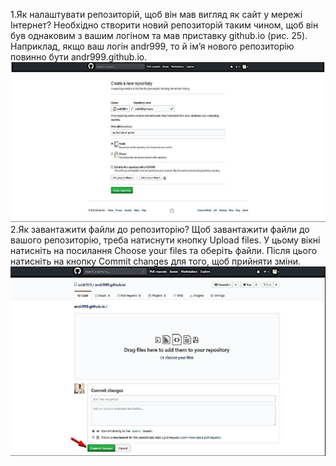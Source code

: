 1.Як налаштувати репозиторій, щоб він мав вигляд як сайт у мережі Інтернет?
Необхідно створити новий репозиторій таким чином, щоб він був однаковим з вашим логіном та мав приставку github.io (рис. 25).
Наприклад, якщо ваш логін andr999, то й ім’я нового репозиторію повинно бути andr999.github.io.
![1](1.png)
2.Як завантажити файли до репозиторію?
Щоб завантажити файли до вашого репозиторію, треба натиснути кнопку Upload files.
У цьому вікні натисніть на посилання Choose your files та оберіть файли. Після цього натисніть на кнопку Commit changes для того, щоб прийняти зміни.
![2](2.png)
